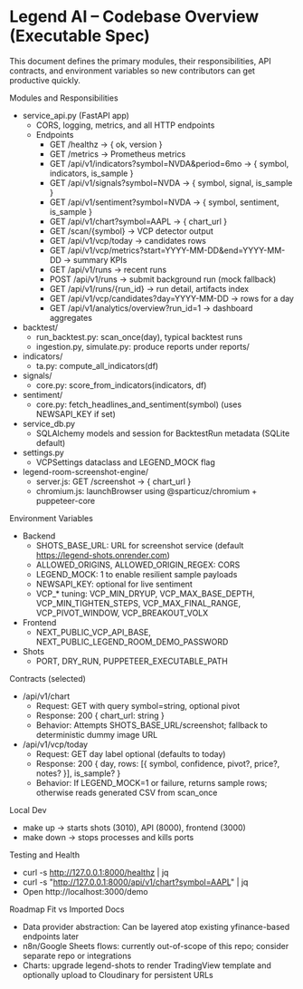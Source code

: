 # Legend AI – Codebase Overview (Executable Spec)

This document defines the primary modules, their responsibilities, API contracts, and environment variables so new contributors can get productive quickly.

Modules and Responsibilities
- service_api.py (FastAPI app)
  - CORS, logging, metrics, and all HTTP endpoints
  - Endpoints
    - GET /healthz → { ok, version }
    - GET /metrics → Prometheus metrics
    - GET /api/v1/indicators?symbol=NVDA&period=6mo → { symbol, indicators, is_sample }
    - GET /api/v1/signals?symbol=NVDA → { symbol, signal, is_sample }
    - GET /api/v1/sentiment?symbol=NVDA → { symbol, sentiment, is_sample }
    - GET /api/v1/chart?symbol=AAPL → { chart_url }
    - GET /scan/{symbol} → VCP detector output
    - GET /api/v1/vcp/today → candidates rows
    - GET /api/v1/vcp/metrics?start=YYYY-MM-DD&end=YYYY-MM-DD → summary KPIs
    - GET /api/v1/runs → recent runs
    - POST /api/v1/runs → submit background run (mock fallback)
    - GET /api/v1/runs/{run_id} → run detail, artifacts index
    - GET /api/v1/vcp/candidates?day=YYYY-MM-DD → rows for a day
    - GET /api/v1/analytics/overview?run_id=1 → dashboard aggregates
- backtest/
  - run_backtest.py: scan_once(day), typical backtest runs
  - ingestion.py, simulate.py: produce reports under reports/
- indicators/
  - ta.py: compute_all_indicators(df)
- signals/
  - core.py: score_from_indicators(indicators, df)
- sentiment/
  - core.py: fetch_headlines_and_sentiment(symbol) (uses NEWSAPI_KEY if set)
- service_db.py
  - SQLAlchemy models and session for BacktestRun metadata (SQLite default)
- settings.py
  - VCPSettings dataclass and LEGEND_MOCK flag
- legend-room-screenshot-engine/
  - server.js: GET /screenshot → { chart_url }
  - chromium.js: launchBrowser using @sparticuz/chromium + puppeteer-core

Environment Variables
- Backend
  - SHOTS_BASE_URL: URL for screenshot service (default https://legend-shots.onrender.com)
  - ALLOWED_ORIGINS, ALLOWED_ORIGIN_REGEX: CORS
  - LEGEND_MOCK: 1 to enable resilient sample payloads
  - NEWSAPI_KEY: optional for live sentiment
  - VCP_* tuning: VCP_MIN_DRYUP, VCP_MAX_BASE_DEPTH, VCP_MIN_TIGHTEN_STEPS, VCP_MAX_FINAL_RANGE, VCP_PIVOT_WINDOW, VCP_BREAKOUT_VOLX
- Frontend
  - NEXT_PUBLIC_VCP_API_BASE, NEXT_PUBLIC_LEGEND_ROOM_DEMO_PASSWORD
- Shots
  - PORT, DRY_RUN, PUPPETEER_EXECUTABLE_PATH

Contracts (selected)
- /api/v1/chart
  - Request: GET with query symbol=string, optional pivot
  - Response: 200 { chart_url: string }
  - Behavior: Attempts SHOTS_BASE_URL/screenshot; fallback to deterministic dummy image URL
- /api/v1/vcp/today
  - Request: GET day label optional (defaults to today)
  - Response: 200 { day, rows: [{ symbol, confidence, pivot?, price?, notes? }], is_sample? }
  - Behavior: If LEGEND_MOCK=1 or failure, returns sample rows; otherwise reads generated CSV from scan_once

Local Dev
- make up → starts shots (3010), API (8000), frontend (3000)
- make down → stops processes and kills ports

Testing and Health
- curl -s http://127.0.0.1:8000/healthz | jq
- curl -s "http://127.0.0.1:8000/api/v1/chart?symbol=AAPL" | jq
- Open http://localhost:3000/demo

Roadmap Fit vs Imported Docs
- Data provider abstraction: Can be layered atop existing yfinance-based endpoints later
- n8n/Google Sheets flows: currently out-of-scope of this repo; consider separate repo or integrations
- Charts: upgrade legend-shots to render TradingView template and optionally upload to Cloudinary for persistent URLs
